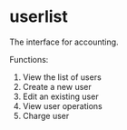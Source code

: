 # userlist

The interface for accounting.

Functions:

1. View the list of users
2. Create a new user
3. Edit an existing user
4. View user operations
5. Charge user
